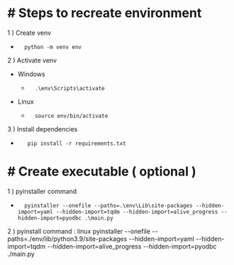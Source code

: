 # # Steps to recreate environment

1 ) Create venv
-		python -m venv env

2 ) Activate venv
- Windows
	- 		.\env\Scripts\activate
- Linux
	- 		source env/bin/activate

3 ) Install dependencies
-		 pip install -r requirements.txt



# # Create executable ( optional )
1 ) pyinstaller command 
-		pyinstaller --onefile --paths=.\env\Lib\site-packages --hidden-import=yaml --hidden-import=tqdm --hidden-import=alive_progress --hidden-import=pyodbc .\main.py

2 ) pyinstall command : linux
		pyinstaller --onefile --paths=./env/lib/python3.9/site-packages --hidden-import=yaml --hidden-import=tqdm --hidden-import=alive_progress --hidden-import=pyodbc ./main.py
